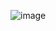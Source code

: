 ![image](https://user-images.githubusercontent.com/105644684/194719307-308392fa-6575-4d50-b672-aaa82d5d28d9.png)
